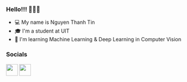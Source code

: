 ### Hello!!! 👋👋👋
* 💻 My name is Nguyen Thanh Tin
* 🎓 I'm a student at UIT
* 🧠 I'm learning Machine Learning & Deep Learning in Computer Vision

### Socials
<p align="left"> <a href="https://www.facebook.com/profile.php?id=100005947339054" target="_blank" rel="noreferrer"><img src="https://raw.githubusercontent.com/danielcranney/readme-generator/main/public/icons/socials/facebook.svg" width="32" height="32" /></a> <a href="https://www.github.com/nguyenthanhtin2810" target="_blank" rel="noreferrer"><img src="https://raw.githubusercontent.com/danielcranney/readme-generator/main/public/icons/socials/github.svg" width="32" height="32" /></a></p>
